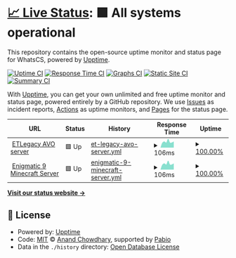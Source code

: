 # [📈 Live Status](https://WhatsCS.github.io/Monitor): <!--live status--> **🟩 All systems operational**

This repository contains the open-source uptime monitor and status page for WhatsCS, powered by [Upptime](https://github.com/upptime/upptime).

[![Uptime CI](https://github.com/WhatsCS/Monitor/workflows/Uptime%20CI/badge.svg)](https://github.com/WhatsCS/Monitor/actions?query=workflow%3A%22Uptime+CI%22)
[![Response Time CI](https://github.com/WhatsCS/Monitor/workflows/Response%20Time%20CI/badge.svg)](https://github.com/WhatsCS/Monitor/actions?query=workflow%3A%22Response+Time+CI%22)
[![Graphs CI](https://github.com/WhatsCS/Monitor/workflows/Graphs%20CI/badge.svg)](https://github.com/WhatsCS/Monitor/actions?query=workflow%3A%22Graphs+CI%22)
[![Static Site CI](https://github.com/WhatsCS/Monitor/workflows/Static%20Site%20CI/badge.svg)](https://github.com/WhatsCS/Monitor/actions?query=workflow%3A%22Static+Site+CI%22)
[![Summary CI](https://github.com/WhatsCS/Monitor/workflows/Summary%20CI/badge.svg)](https://github.com/WhatsCS/Monitor/actions?query=workflow%3A%22Summary+CI%22)

With [Upptime](https://upptime.js.org), you can get your own unlimited and free uptime monitor and status page, powered entirely by a GitHub repository. We use [Issues](https://github.com/WhatsCS/Monitor/issues) as incident reports, [Actions](https://github.com/WhatsCS/Monitor/actions) as uptime monitors, and [Pages](https://WhatsCS.github.io/Monitor) for the status page.

<!--start: status pages-->
<!-- This summary is generated by Upptime (https://github.com/upptime/upptime) -->
<!-- Do not edit this manually, your changes will be overwritten -->
<!-- prettier-ignore -->
| URL | Status | History | Response Time | Uptime |
| --- | ------ | ------- | ------------- | ------ |
| <img alt="" src="https://icons.duckduckgo.com/ip3/null.ico" height="13"> [ETLegacy AVO server](et.sirenfal.com) | 🟩 Up | [et-legacy-avo-server.yml](https://github.com/WhatsCS/Monitor/commits/HEAD/history/et-legacy-avo-server.yml) | <details><summary><img alt="Response time graph" src="./graphs/et-legacy-avo-server/response-time-week.png" height="20"> 106ms</summary><br><a href="https://WhatsCS.github.io/Monitor/history/et-legacy-avo-server"><img alt="Response time 115" src="https://img.shields.io/endpoint?url=https%3A%2F%2Fraw.githubusercontent.com%2FWhatsCS%2FMonitor%2FHEAD%2Fapi%2Fet-legacy-avo-server%2Fresponse-time.json"></a><br><a href="https://WhatsCS.github.io/Monitor/history/et-legacy-avo-server"><img alt="24-hour response time 110" src="https://img.shields.io/endpoint?url=https%3A%2F%2Fraw.githubusercontent.com%2FWhatsCS%2FMonitor%2FHEAD%2Fapi%2Fet-legacy-avo-server%2Fresponse-time-day.json"></a><br><a href="https://WhatsCS.github.io/Monitor/history/et-legacy-avo-server"><img alt="7-day response time 106" src="https://img.shields.io/endpoint?url=https%3A%2F%2Fraw.githubusercontent.com%2FWhatsCS%2FMonitor%2FHEAD%2Fapi%2Fet-legacy-avo-server%2Fresponse-time-week.json"></a><br><a href="https://WhatsCS.github.io/Monitor/history/et-legacy-avo-server"><img alt="30-day response time 116" src="https://img.shields.io/endpoint?url=https%3A%2F%2Fraw.githubusercontent.com%2FWhatsCS%2FMonitor%2FHEAD%2Fapi%2Fet-legacy-avo-server%2Fresponse-time-month.json"></a><br><a href="https://WhatsCS.github.io/Monitor/history/et-legacy-avo-server"><img alt="1-year response time 115" src="https://img.shields.io/endpoint?url=https%3A%2F%2Fraw.githubusercontent.com%2FWhatsCS%2FMonitor%2FHEAD%2Fapi%2Fet-legacy-avo-server%2Fresponse-time-year.json"></a></details> | <details><summary><a href="https://WhatsCS.github.io/Monitor/history/et-legacy-avo-server">100.00%</a></summary><a href="https://WhatsCS.github.io/Monitor/history/et-legacy-avo-server"><img alt="All-time uptime 100.00%" src="https://img.shields.io/endpoint?url=https%3A%2F%2Fraw.githubusercontent.com%2FWhatsCS%2FMonitor%2FHEAD%2Fapi%2Fet-legacy-avo-server%2Fuptime.json"></a><br><a href="https://WhatsCS.github.io/Monitor/history/et-legacy-avo-server"><img alt="24-hour uptime 100.00%" src="https://img.shields.io/endpoint?url=https%3A%2F%2Fraw.githubusercontent.com%2FWhatsCS%2FMonitor%2FHEAD%2Fapi%2Fet-legacy-avo-server%2Fuptime-day.json"></a><br><a href="https://WhatsCS.github.io/Monitor/history/et-legacy-avo-server"><img alt="7-day uptime 100.00%" src="https://img.shields.io/endpoint?url=https%3A%2F%2Fraw.githubusercontent.com%2FWhatsCS%2FMonitor%2FHEAD%2Fapi%2Fet-legacy-avo-server%2Fuptime-week.json"></a><br><a href="https://WhatsCS.github.io/Monitor/history/et-legacy-avo-server"><img alt="30-day uptime 100.00%" src="https://img.shields.io/endpoint?url=https%3A%2F%2Fraw.githubusercontent.com%2FWhatsCS%2FMonitor%2FHEAD%2Fapi%2Fet-legacy-avo-server%2Fuptime-month.json"></a><br><a href="https://WhatsCS.github.io/Monitor/history/et-legacy-avo-server"><img alt="1-year uptime 100.00%" src="https://img.shields.io/endpoint?url=https%3A%2F%2Fraw.githubusercontent.com%2FWhatsCS%2FMonitor%2FHEAD%2Fapi%2Fet-legacy-avo-server%2Fuptime-year.json"></a></details>
| <img alt="" src="https://icons.duckduckgo.com/ip3/null.ico" height="13"> [Enigmatic 9 Minecraft Server](et.sirenfal.com) | 🟩 Up | [enigmatic-9-minecraft-server.yml](https://github.com/WhatsCS/Monitor/commits/HEAD/history/enigmatic-9-minecraft-server.yml) | <details><summary><img alt="Response time graph" src="./graphs/enigmatic-9-minecraft-server/response-time-week.png" height="20"> 106ms</summary><br><a href="https://WhatsCS.github.io/Monitor/history/enigmatic-9-minecraft-server"><img alt="Response time 114" src="https://img.shields.io/endpoint?url=https%3A%2F%2Fraw.githubusercontent.com%2FWhatsCS%2FMonitor%2FHEAD%2Fapi%2Fenigmatic-9-minecraft-server%2Fresponse-time.json"></a><br><a href="https://WhatsCS.github.io/Monitor/history/enigmatic-9-minecraft-server"><img alt="24-hour response time 110" src="https://img.shields.io/endpoint?url=https%3A%2F%2Fraw.githubusercontent.com%2FWhatsCS%2FMonitor%2FHEAD%2Fapi%2Fenigmatic-9-minecraft-server%2Fresponse-time-day.json"></a><br><a href="https://WhatsCS.github.io/Monitor/history/enigmatic-9-minecraft-server"><img alt="7-day response time 106" src="https://img.shields.io/endpoint?url=https%3A%2F%2Fraw.githubusercontent.com%2FWhatsCS%2FMonitor%2FHEAD%2Fapi%2Fenigmatic-9-minecraft-server%2Fresponse-time-week.json"></a><br><a href="https://WhatsCS.github.io/Monitor/history/enigmatic-9-minecraft-server"><img alt="30-day response time 114" src="https://img.shields.io/endpoint?url=https%3A%2F%2Fraw.githubusercontent.com%2FWhatsCS%2FMonitor%2FHEAD%2Fapi%2Fenigmatic-9-minecraft-server%2Fresponse-time-month.json"></a><br><a href="https://WhatsCS.github.io/Monitor/history/enigmatic-9-minecraft-server"><img alt="1-year response time 114" src="https://img.shields.io/endpoint?url=https%3A%2F%2Fraw.githubusercontent.com%2FWhatsCS%2FMonitor%2FHEAD%2Fapi%2Fenigmatic-9-minecraft-server%2Fresponse-time-year.json"></a></details> | <details><summary><a href="https://WhatsCS.github.io/Monitor/history/enigmatic-9-minecraft-server">100.00%</a></summary><a href="https://WhatsCS.github.io/Monitor/history/enigmatic-9-minecraft-server"><img alt="All-time uptime 99.83%" src="https://img.shields.io/endpoint?url=https%3A%2F%2Fraw.githubusercontent.com%2FWhatsCS%2FMonitor%2FHEAD%2Fapi%2Fenigmatic-9-minecraft-server%2Fuptime.json"></a><br><a href="https://WhatsCS.github.io/Monitor/history/enigmatic-9-minecraft-server"><img alt="24-hour uptime 100.00%" src="https://img.shields.io/endpoint?url=https%3A%2F%2Fraw.githubusercontent.com%2FWhatsCS%2FMonitor%2FHEAD%2Fapi%2Fenigmatic-9-minecraft-server%2Fuptime-day.json"></a><br><a href="https://WhatsCS.github.io/Monitor/history/enigmatic-9-minecraft-server"><img alt="7-day uptime 100.00%" src="https://img.shields.io/endpoint?url=https%3A%2F%2Fraw.githubusercontent.com%2FWhatsCS%2FMonitor%2FHEAD%2Fapi%2Fenigmatic-9-minecraft-server%2Fuptime-week.json"></a><br><a href="https://WhatsCS.github.io/Monitor/history/enigmatic-9-minecraft-server"><img alt="30-day uptime 99.82%" src="https://img.shields.io/endpoint?url=https%3A%2F%2Fraw.githubusercontent.com%2FWhatsCS%2FMonitor%2FHEAD%2Fapi%2Fenigmatic-9-minecraft-server%2Fuptime-month.json"></a><br><a href="https://WhatsCS.github.io/Monitor/history/enigmatic-9-minecraft-server"><img alt="1-year uptime 99.83%" src="https://img.shields.io/endpoint?url=https%3A%2F%2Fraw.githubusercontent.com%2FWhatsCS%2FMonitor%2FHEAD%2Fapi%2Fenigmatic-9-minecraft-server%2Fuptime-year.json"></a></details>

<!--end: status pages-->

[**Visit our status website →**](https://WhatsCS.github.io/Monitor)

## 📄 License

- Powered by: [Upptime](https://github.com/upptime/upptime)
- Code: [MIT](./LICENSE) © [Anand Chowdhary](https://anandchowdhary.com), supported by [Pabio](https://pabio.com)
- Data in the `./history` directory: [Open Database License](https://opendatacommons.org/licenses/odbl/1-0/)

